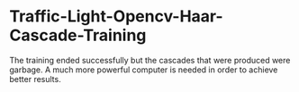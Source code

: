 # Traffic-Light-Opencv-Haar-Cascade-Training




The training ended successfully but the cascades that were produced were garbage. A much more powerful computer is needed in order to achieve better results.
